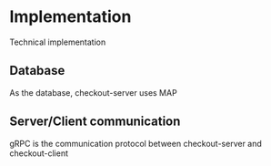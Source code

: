# Implementation
Technical implementation

## Database
As the database, checkout-server uses MAP  

## Server/Client communication
gRPC is the communication protocol between checkout-server and checkout-client  
